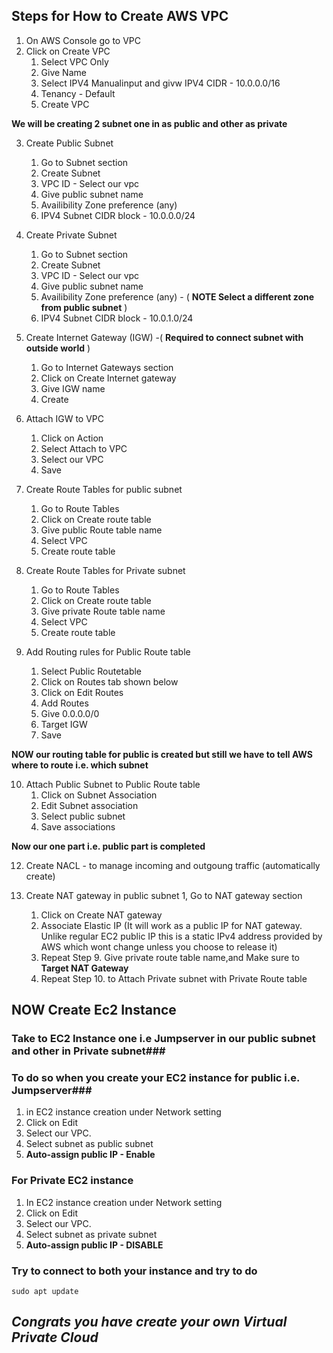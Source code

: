 ## Steps for How to Create AWS VPC

1. On AWS Console go to VPC
2. Click on Create VPC
   1. Select VPC Only
   2. Give Name
   3. Select IPV4 Manualinput and givw IPV4 CIDR - 10.0.0.0/16
   4. Tenancy - Default
   5. Create VPC
      
**We will be creating 2 subnet one in as public and other as private**

3. Create Public Subnet
   1. Go to Subnet section
   2. Create Subnet 
   3. VPC ID - Select our vpc
   4. Give public subnet name
   5. Availibility Zone preference (any)
   6. IPV4 Subnet CIDR block - 10.0.0.0/24

5. Create Private Subnet
   1. Go to Subnet section
   2. Create Subnet 
   3. VPC ID - Select our vpc
   4. Give public subnet name
   5. Availibility Zone preference (any) - ( **NOTE Select a different zone from public subnet** )
   6. IPV4 Subnet CIDR block - 10.0.1.0/24

  
6. Create Internet Gateway (IGW) -( **Required to connect subnet with outside world** )
   1. Go to Internet Gateways section
   2. Click on Create Internet gateway
   3. Give IGW name
   4. Create

7. Attach IGW to  VPC 
   1. Click on Action
   2. Select Attach to VPC
   3. Select our VPC
   4. Save

8. Create Route Tables for public subnet
   1. Go to Route Tables
   2. Click on Create route table
   3. Give public Route table name
   4. Select VPC
   5. Create route table

9. Create Route Tables for Private subnet
   1. Go to Route Tables
   2. Click on Create route table
   3. Give private Route table name
   4. Select VPC
   5. Create route table

10. Add Routing rules for Public Route table
    1.  Select Public Routetable
    2.  Click on  Routes tab shown below
    3.  Click on Edit Routes
    4.  Add Routes
    5.  Give 0.0.0.0/0
    6.  Target IGW
    7.  Save

**NOW our routing table for public is created but still we have to tell AWS where to route i.e. which subnet**              

10. Attach Public Subnet to Public Route table
    1. Click on Subnet Association
    2. Edit Subnet association
    3. Select public subnet
    4. Save associations
       
**Now our one part i.e. public part is completed**

12. Create NACL - to manage incoming and outgoung traffic (automatically create)
    
13. Create NAT gateway in public subnet
    1, Go to NAT gateway section
    1. Click on Create NAT gateway
    2. Associate Elastic IP (It will work as a public IP for NAT gateway. Unlike regular EC2 public IP this is a static IPv4 address provided by AWS which wont change unless you choose to release it)
    3. Repeat Step 9. Give private route table name,and Make sure to **Target NAT Gateway**
    4. Repeat Step 10. to Attach Private subnet with Private Route table
   
## NOW Create Ec2 Instance
### Take to EC2 Instance one i.e Jumpserver in our public subnet  and other in Private subnet###                               

### To do so when you create your EC2 instance for public i.e. Jumpserver###
1. in EC2 instance creation under Network setting
2. Click on Edit
3. Select our VPC.
4. Select subnet as public subnet
5. **Auto-assign public IP - Enable**

### For Private EC2 instance
1. In EC2 instance creation under Network setting
2. Click on Edit
3. Select our VPC.
4. Select subnet as private subnet
5. **Auto-assign public IP - DISABLE**

### Try to connect to both your instance and try to do 

```
sudo apt update
```

## _Congrats you have create your own Virtual Private Cloud_


  


      
